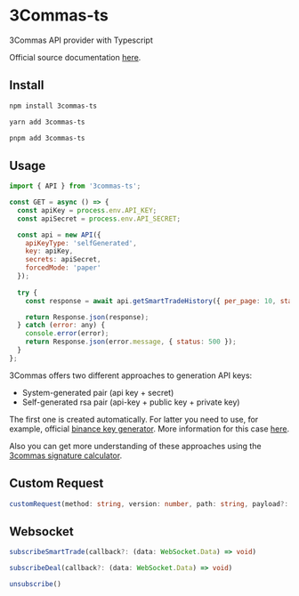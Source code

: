 # 3Commas-ts

3Commas API provider with Typescript

Official source documentation [here](https://github.com/3commas-io/3commas-official-api-docs#readme).

## Install
```bash
npm install 3commas-ts
```

```bash
yarn add 3commas-ts
```

```bash
pnpm add 3commas-ts
```

## Usage
```js
import { API } from '3commas-ts';

const GET = async () => {    
  const apiKey = process.env.API_KEY;
  const apiSecret = process.env.API_SECRET;

  const api = new API({
    apiKeyType: 'selfGenerated',
    key: apiKey,
    secrets: apiSecret, 
    forcedMode: 'paper'
  });
    
  try {
    const response = await api.getSmartTradeHistory({ per_page: 10, status: 'active' });

    return Response.json(response);
  } catch (error: any) {
    console.error(error);
    return Response.json(error.message, { status: 500 });
  }
};
```
3Commas offers two different approaches to generation API keys:
- System-generated pair (api key + secret)
- Self-generated rsa pair (api-key + public key + private key)

The first one is created automatically.
For latter you need to use, for example, official [binance key generator](https://github.com/binance/asymmetric-key-generator/releases).
More information for this case [here](https://github.com/3commas-io/3commas-official-api-docs/blob/master/signed_endpoints_rsa.md).

Also you can get more understanding of these approaches using the [3commas signature calculator](https://3commas-io.github.io/public-api-signature-calculator-example/).

## Custom Request
```ts
customRequest(method: string, version: number, path: string, payload?: any)
```

## Websocket
```ts
subscribeSmartTrade(callback?: (data: WebSocket.Data) => void)

subscribeDeal(callback?: (data: WebSocket.Data) => void)

unsubscribe()
```
